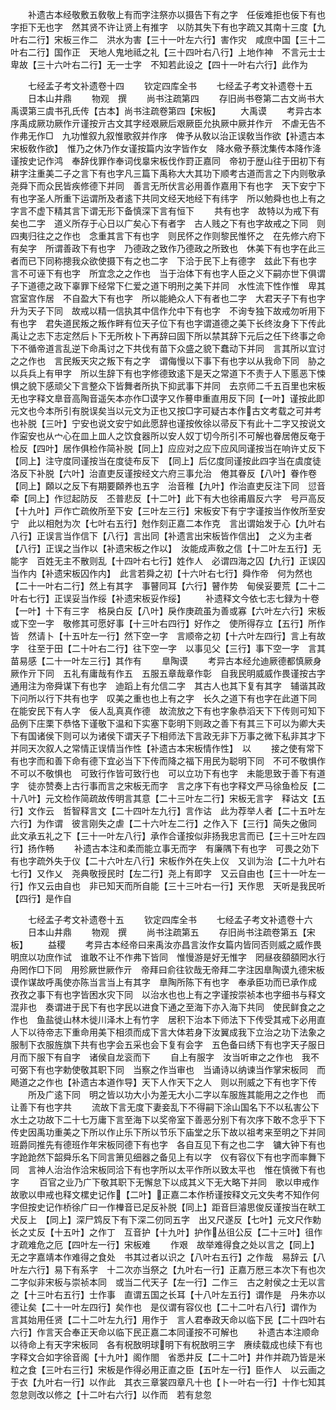 <!-- { "loadSidebar": true } -->
　　补遗古本经敬敷五敎敬上有而字注祭亦以摄告下有之字　任佞难拒也佞下有也字拒下无也字　然其贤不许让贤上有推字　以防其失下有也字疏又其南十三度【九叶右二行】宋板三作二　洪水为害【三十一叶左六行】害作灾　咸庶中国【三十二叶右二行】国作正　天地人鬼地祗之礼【三十四叶右八行】上地作神　不言元士士卑故【三十六叶右二行】无一士字　不知若此设之【四十一叶右六行】此作为

　　七经孟子考文补遗卷十四
　　钦定四库全书
　　七经孟子考文补遗卷十五
　　日本山井鼎
　　物观　撰
　　尚书注疏第四
　　存旧尚书卷第二古文尚书大禹谟第三虞书孔氏传【古本】尚书注疏卷第四【宋板】
　　大禹谟
　　考异古本序禹成厥功厥作亓谨按亓古文其字经艰厥后艰厥臣允执厥中厥并作亓　不虐无告不作弗无作□　九功惟叙九叙惟歌叙并作序　俾予从敎以治正误敎当作欲【补遗古本宋板敎作欲】　惟乃之休乃作女谨按篇内汝字皆作女　降水儆予蔡沈集传本降作洚谨按史记作鸿　奉辞伐罪作奉词伐辠宋板伐作罸正嘉同　帝初于歴山往于田初下有耕字注重美二子之言下有也字凡三篇下禹称大大其功下顺考古道而言之下内则敬承尧舜下而众民皆疾修德下并同　善言无所伏言必用善作嘉用下有也字　天下安宁下有也字圣人所重下运谓所及者逺下共同文经天地经下有纬字　所以勉舜也也上有之字言不虚下精其言下谓无形下备慎深下言有恒下
　　共有也字　故特以为戒下有矣也二字　道义所存于心日以广矣心下有者字　古人贱之下有也字故戒之下同　则四夷归往之之作也　念重其言下有也字　则民怀之作则黎民惟怀之　在先修六府下有矣字　所谓善政下有也字　乃德政之致作乃德政之所致也　休美下有也字在此三者而已下同称摠我众欲使摄下有之也二字　下洽于民下上有德字　兹此下有也字　言不可诬下有也字　所宜念之之作也　当于治体下有也字人臣之义下嗣亦世下俱谓子下道德之政下辜罪下经常下仁爱之道下明刑之美下并同　水性流下性作惟　卑其宫室宫作居　不自盈大下有也字　所以能絶众人下有者也二字　大君天子下有也字升为天子下同　故戒以精一信执其中信作允中下有也字　不询专独下故戒勿听用下有也字　君失道民叛之叛作畔有位天子位下有也字谓道德之美下长终汝身下下传此禹让之志下志定然后卜下无所枚卜下再辞曰固下所以禁其辞下元后之任下终事之命下不循帝道言乱逆下命禹讨之下共伐有苗下众盛之貌下蠢动下并同　言其所以宜讨之之作也　言民叛天灾之叛下有之字　谓侮慢以下事下有也字以从我命下同　胁之以兵兵上有甲字　所以生辞下有也字修德致逺下是天之常道下不责于人下慝恶下悚惧之貌下感顽父下言整众下皆舞者所执下抑武事下并同　去京师二千五百里也宋板无也字释文臯音高陶音遥矢本亦作□谟字又作謩申重直用反下同【一叶】谨按此即元文也今本所引有脱误矣当以元文为正也又按□字可疑古本作古文考载之可并考也补脱【三叶】宁安也说文安宁如此愿辞也谨按攸徐以帚反下有此十二字又按说文作寍安也从宀心在皿上皿人之饮食器所以安人奴丁切今所引不可解也眷居倦反奄于检反【四叶】居作俱检作简补脱【同上】应应对之应下应风同谨按当在响许丈反下　【同上】注守度同谨按当在度徒布反下　【同上】后亿度同谨按此四字当在虞度徒洛反下补脱【六叶】治直吏反谨按经文六府三事允治　倦其眷反【八叶】眷作卷　【同上】頥以之反下有期要頥养也五字　治音稚【九叶】作治直吏反注下同　愆音牵【同上】作愆起防反　丕普悲反【十二叶】此下有大也徐甫眉反六字　号戸高反【十九叶】戸作亡疏攸所至下安【三叶左三行】宋板安下有宁字谨按当作攸所至安宁　此以相尅为次【七叶右五行】尅作刻正嘉二本作克　言出谓始发于心【九叶右八行】正误言当作信下【八行】言出同【补遗言出宋板皆作信出】　之义为主者【八行】正误之当作以【补遗宋板之作以】　汝能成声敎之信【十二叶左五行】无能字　百姓无主不散则乱【十四叶右七行】姓作人　必谓四海之囚【九行】正误囚当作内【补遗宋板囚作内】　此言若舜之初【十六叶右七行】舜作帝　何为然也【二十一叶右二行】然上有其字　事瞽同耳【六行】瞽作势　甸侯妥要荒【二十二叶右七行】正误妥当作绥【补遗宋板妥作绥】
　　补遗释文今依七志七録为十卷【一叶】十下有三字　格戾白反【八叶】戾作庚疏虽为善或寡【六叶左六行】宋板或下空一字　敬修其可愿好事【十三叶右四行】好作之　使所得存立【五行】所作皆　然请卜【十五叶左一行】然下空一字　言顺帝之初【十六叶左四行】言上有故字　往至于田【二十叶右二行】往下空一字　以事见父【三行】事下空一字　言其苗易感【二十一叶左三行】其作有
　　臯陶谟
　　考异古本经允迪厥德都慎厥身厥作亓下同　五礼有庸哉有作五　五服五章哉章作彰　自我民明威威作畏谨按古字通用注为帝舜谋下有也字　迪蹈上有允信二字　其古人也其下复有其字　辅谐其政下问所以行下共有也字　叹美之重也也上有之字　长久之道下有也字在此道下同　在能安民下有人字　佞人乱真真作德　故流放之下有也字象恭滔天下下传则可知下品例下庄栗下恭恪下谨敬下温和下实塞下彰明下则政之善下有其三下可以为卿大夫下有国诸侯下则可以为诸侯下谓天子下相师法下言政无非下万事之微下私非其才下并同天次叙人之常情正误情当作性【补遗古本宋板情作性】　以
　　接之使有常下有也字而和善下命有德下宜必当下下传而降之福下用民为聪明下同　不可不敬惧作不可以不敬惧也　可致行作皆可致行也　可以立功下有也字　未能思致于善下有道字　徒亦赞奏上古行事而言之宋板无而字　言之序下有也字释文严马徐鱼检反【二十八叶】元文检作简疏故传明言其意【二十三叶左二行】宋板无言字　释诂文【五行】文作云　哲智释言文【二十四叶左九行】言作诂　此为荐举人者【二十五叶左六行】为作谓　彼言刚失之虐【二十六叶左二行】之作入下【三行】简失之傲同　此文承五礼之下【三十一叶左八行】承作合谨按似非扬我忠言而已【三十三叶左四行】扬作畅
　　补遗古本注和柔而能立事无而字　有廉隅下有也字　可畏之効下有也字疏外失于仪【二十六叶左八行】宋板作外在失上仪　又训为治【二十九叶右七行】又作乂　尧典敬授民时【左二行】尧上有即字　又云自由也【三十一叶左一行】作又云由自也　非已知天而所自能【三十三叶右一行】天作思　天听是我民听【四行】是作自

　　七经孟子考文补遗卷十五
　　钦定四库全书
　　七经孟子考文补遗卷十六
　　日本山井鼎
　　物观　撰
　　尚书注疏第五
　　存旧尚书注疏卷第五【宋板】
　　益稷
　　考异古本经帝曰来禹汝亦昌言汝作女篇内皆同否则威之威作畏　明庶以功庶作试　谁敢不让不作弗下皆同　惟慢游是好无惟字　罔昼夜頟頟罔水行舟罔作□下同　用殄厥世厥作亓　帝拜曰俞往钦哉无帝拜二字注因臯陶谟九德宋板谟作谋故呼禹使亦陈当言当上有其字　臯陶所陈下有也字　奉承臣功而已承作成　孜孜之事下有也字皆困水灾下同　以治水也也上有之字谨按崇祯本也字细书与释文混非也　奏谓进于民下有也字民以进食下通之至海下亦入海下共同　使民鲜食之之作也　鱼盐徙山林木徙川泽木上有竹字　居积下治本下师法下下传受其戒下必用直人下以待帝志下重命用美下相须而成下言大体若身下汝翼成我下立治之功下法象之服制下衣服旌旗下共有也字会五采也会下复有会字　五色备曰绣下有也字天子服日月而下服下有自字　诸侯自龙衮而下
　　自上有服字　汝当听审之之作也　我不可弼下有也字勅使敬其职下同　当察之作当审也　当诵诗以纳谏当作掌宋板同　而飏道之之作也【补遗古本道作导】天下人作天下之人　则以刑威之下有也字下传
　　所及广逺下同　明之皆以功大小为差无大小二字以车服旌其能用之之作也　而让善下有也字共
　　流故下言无度下妻妾乱下不得嗣下涂山国名下不以私害公下水土之功故下二十七万庸下言至海下以奖帝室下善恶分别下有次序下敢不念乎下下传史因禹功重美之下所以作止乐下所以节乐下庙堂之乐下故以祖考来至明之下并同　班爵同推先有德班作年宋板同德下有也字　各自互见下有之也二字　镛大钟下有也字跄跄然下韶舜乐名下同言箫见细器之备见上有以字　仪有容仪下有也字而率舞下同　言神人治治作洽宋板同洽下有也字所以太平作所以致太平也　惟在慎微下有也字
　　百官之业乃广下敬其职下无懈怠下以成其义下无大略下并同　歌以申戒作故歌以申戒也释文樏史记作【二叶】正嘉二本作桥谨按释文元文失考不知作何字但按史记作桥徐广曰一作檋音已足反补脱【同上】距音巨濬思俊反谨按当在畎工犬反上　【同上】深尸鸩反下有下深二仞同五字　出又尺遂反【七叶】元文尺作勅　长之丈反【十五叶】之作丁　互音护【十九叶】护作丛徂公反【二十三叶】徂作才疏难危之厄【四叶左一行】宋板难
　　作艰　故举难得食之处以言之【同上】无之字嘉靖本作难得之食处　书其过者以识之【八叶右五行】之作哉　易辞云【八叶左六行】易下有系字　十二次亦当祭之【九叶右一行】正嘉万厯三本次下有也次二字似非宋板与崇祯本同　或当二代天子【左一行】二作三　古之射侯之士无以言之【十三叶右五行】士作事　直谓五国之长耳【十八叶左五行】谓作是　丹朱亦以德让矣【二十一叶左四行】矣作也　是仪谓有容仪也【二十二叶右八行】谓作为　言其始用任贤【二十二叶左九行】用作于　言人君奉政天命以临下民【二十四叶右六行】作言天合奉正天命以临下民正嘉二本同谨按不可解也
　　补遗古本注顺命以待命上有天字宋板同　各有柷敔明球明下有柷敔明三字　赓续载成也续下有也字释文合如字徐音阁【十九叶】阁作閤　省悉井反【二十二叶】井作并疏乃皆是米粒之食【三叶右三行】宋板是作得必用正直之臣【五叶左一行】臣作人　以云画之于衣【九叶右一行】以作此　其衣三章裳四章凡十也【卜一叶右一行】十作七知其忽怠则改以修之【十二叶右六行】以作而　若有怠忽
